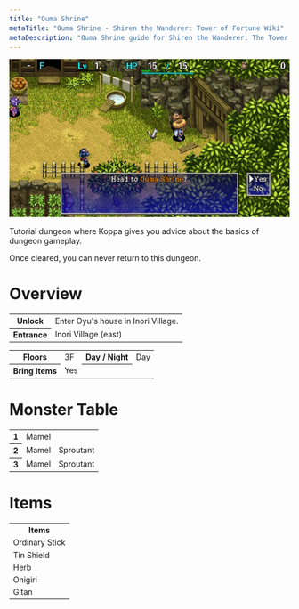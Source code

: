 ```yaml
---
title: "Ouma Shrine"
metaTitle: "Ouma Shrine - Shiren the Wanderer: Tower of Fortune Wiki"
metaDescription: "Ouma Shrine guide for Shiren the Wanderer: The Tower of Fortune and the Dice of Fate."
---
```


<div class="pageTopImage screenshot">
  <img src="../images/overworld/ouma_shrine.jpg"/>
</div>

Tutorial dungeon where Koppa gives you advice about the basics of dungeon gameplay.

Once cleared, you can never return to this dungeon.

# Overview

<table class="dungeonOverview">
  <tr>
    <th>Unlock</th>
    <td colspan="3" class="highlightYellow">Enter Oyu's house in Inori Village.</td>
  </tr>
  <tr>
    <th>Entrance</th>
    <td colspan="3" class="highlightYellow">Inori Village (east)</td>
  </tr>
</table>

<table class="dungeonTable">
  <tr>
    <th>Floors</th>
    <td>3F</td>
    <th>Day / Night</th>
    <td>Day</td>
  </tr>
  <tr>
    <th>Bring Items</th>
    <td>Yes</td>
    <th></th>
    <td></td>
  </tr>
</table>

# Monster Table

<table>
  <tr>
    <th>1</th>
    <td>Mamel</td>
    <td></td>
  </tr>
  <tr>
    <th>2</th>
    <td>Mamel</td>
    <td>Sproutant</td>
  </tr>
  <tr>
    <th>3</th>
    <td>Mamel</td>
    <td>Sproutant</td>
  </tr>
</table>

# Items

<table>
  <tr>
    <th>Items</th>
  </tr>
  <tr>
    <td>Ordinary Stick</td>
  </tr>
  <tr>
    <td>Tin Shield</td>
  </tr>
  <tr>
    <td>Herb</td>
  </tr>
  <tr>
    <td>Onigiri</td>
  </tr>
  <tr>
    <td>Gitan</td>
  </tr>
</table>
